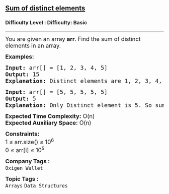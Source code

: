 <h2><a href="https://www.geeksforgeeks.org/problems/sum-of-distinct-elements4801/1?page=1&category=Arrays&difficulty=Basic&status=unsolved&sortBy=submissions">Sum of distinct elements</a></h2><h3>Difficulty Level : Difficulty: Basic</h3><hr><div class="problems_problem_content__Xm_eO"><p><span style="font-size: 18px;">You are given an array <strong>a</strong><strong>rr</strong>. Find the sum of distinct elements in an array.</span></p>
<p><span style="font-size: 18px;"><strong>Examples:</strong></span></p>
<pre><span style="font-size: 18px;"><strong>Input: </strong>arr[] = [1, 2, 3, 4, 5]
<strong>Output: </strong>15
<strong>Explanation:</strong> Distinct elements are 1, 2, 3, 4, 5. So sum is 15.</span></pre>
<pre><span style="font-size: 18px;"><strong>Input: </strong>arr[] = [5, 5, 5, 5, 5]
<strong>Output:</strong> 5
<strong>Explanation: </strong>Only Distinct element is 5. So sum is 5.</span></pre>
<p><span style="font-size: 18px;"><strong>Expected Time Complexity:</strong> O(n)<br><strong>Expected Auxiliary Space:</strong> O(n)</span></p>
<p><span style="font-size: 18px;"><strong>Constraints:</strong><br>1 ≤ arr.size() ≤ 10<sup>6</sup><br>0 ≤ arr[i] ≤ 10<sup>5</sup></span></p></div><p><span style=font-size:18px><strong>Company Tags : </strong><br><code>Oxigen Wallet</code>&nbsp;<br><p><span style=font-size:18px><strong>Topic Tags : </strong><br><code>Arrays</code>&nbsp;<code>Data Structures</code>&nbsp;
